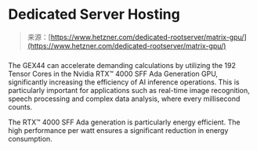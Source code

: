 <!--yml
category: 未分类
date: 2024-05-27 14:38:33
-->

# Dedicated Server Hosting

> 来源：[https://www.hetzner.com/dedicated-rootserver/matrix-gpu/](https://www.hetzner.com/dedicated-rootserver/matrix-gpu/)

### 

The GEX44 can accelerate demanding calculations by utilizing the 192 Tensor Cores in the Nvidia RTX™ 4000 SFF Ada Generation GPU, significantly increasing the efficiency of AI inference operations. This is particularly important for applications such as real-time image recognition, speech processing and complex data analysis, where every millisecond counts.

 The RTX™ 4000 SFF Ada generation is particularly energy efficient. The high performance per watt ensures a significant reduction in energy consumption.